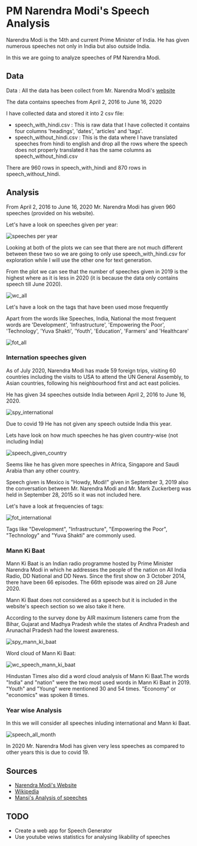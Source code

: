 # PM Narendra Modi's Speech Analysis

Narendra Modi is the 14th and current Prime Minister of India. He has given numerous speeches not only in India but also outside India.

In this we are going to analyze speeches of PM Narendra Modi.

## Data

Data : All the data has been collect from Mr. Narendra Modi's [website](https://www.narendramodi.in/)

The data contains speeches from April 2, 2016 to June 16, 2020

I have collected data and stored it into 2 csv file:
  - speech_with_hindi.csv : This is raw data that I have collected it contains four columns 'headings', 'dates', 'articles' and 'tags'.
  - speech_without_hindi.csv : This is the data where I have translated speeches from hindi to english and drop all the rows where the speech does not properly translated it has the same columns as speech_without_hindi.csv
  
There are 960 rows in speech_with_hindi and 870 rows in speech_without_hindi.

## Analysis

From April 2, 2016 to June 16, 2020 Mr. Narendra Modi has given 960 speeches (provided on his website).

Let's have a look on speeches given per year:
 
 ![speeches per year](images/speech_per_year.png)
 
Looking at both of the plots we can see that there are not much different between these two so we are going to only use speech_with_hindi.csv for exploration while I will use the other one for text generation.

From the plot we can see that the number of speeches given in 2019 is the highest where as it is less in 2020 (it is because the data only contains speech till June 2020).

![wc_all](images/wc_all.png)

Let's have a look on the tags that have been used mose frequently

Apart from the words like Speeches, India, National the most frequent words are 'Development', 'Infrastructure', 'Empowering the Poor', 'Technology', 'Yuva Shakti', 'Youth', 'Education', 'Farmers' and 'Healthcare'

![fot_all](https://github.com/rishabhvarshney14/pm-modi-speech-analysis/blob/master/images/fot_all.png)

### Internation speeches given

As of July 2020, Narendra Modi has made 59 foreign trips, visiting 60 countries including the visits to USA to attend the UN General Assembly, to Asian countries, following his neighbourhood first and act east policies.

He has given 34 speeches outside India between April 2, 2016 to June 16, 2020.

![spy_international](https://github.com/rishabhvarshney14/pm-modi-speech-analysis/blob/master/images/spy_international.png)

Due to covid 19 He has not given any speech outside India this year.

Lets have look on how much speeches he has given country-wise (not including India)

![speech_given_country](https://github.com/rishabhvarshney14/pm-modi-speech-analysis/blob/master/images/speech_given_countries.png)

Seems like he has given more speeches in Africa, Singapore and Saudi Arabia than any other country. 

Speech given is Mexico is "Howdy, Modi!" given in September 3, 2019 also the conversation between Mr. Narendra Modi and Mr. Mark Zuckerberg was held in September 28, 2015 so it was not included here.

Let's have a look at frequencies of tags:

![fot_international](https://github.com/rishabhvarshney14/pm-modi-speech-analysis/blob/master/images/fot_international.png)

Tags like "Development", "Infrastructure", "Empowering the Poor", "Technology" and "Yuva Shakti" are commonly used.

### Mann Ki Baat 

Mann Ki Baat is an Indian radio programme hosted by Prime Minister Narendra Modi in which he addresses the people of the nation on All India Radio, DD National and DD News. Since the first show on 3 October 2014, there have been 66 episodes. The 66th episode was aired on 28 June 2020.

Mann Ki Baat does not considered as a speech but it is included in the website's speech section so we also take it here.

According to the survey done by AIR maximum listeners came from the Bihar, Gujarat and Madhya Pradesh while the states of Andhra Pradesh and Arunachal Pradesh had the lowest awareness.

![spy_mann_ki_baat](https://github.com/rishabhvarshney14/pm-modi-speech-analysis/blob/master/images/spy_mann_ki_baat.png)

Word cloud of Mann Ki Baat:

![wc_speech_mann_ki_baat](https://github.com/rishabhvarshney14/pm-modi-speech-analysis/blob/master/images/wc_speech_mann_ki_baat.png)

Hindustan Times also did a word cloud analysis of Mann Ki Baat.The words "India" and "nation" were the two most used words in Mann Ki Baat in 2019. "Youth" and "Young" were mentioned 30 and 54 times. "Economy" or "economics" was spoken 8 times.

### Year wise Analysis

In this we will consider all speeches inluding international and Mann ki Baat.

![speech_all_month](https://github.com/rishabhvarshney14/pm-modi-speech-analysis/blob/master/images/speech_month.png)

In 2020 Mr. Narendra Modi has given very less speeches as compared to other years this is due to covid 19.

## Sources

 - [Narendra Modi's Website](https://www.narendramodi.in/)
 - [Wikipedia](https://www.wikipedia.org/)
 - [Mansi's Analysis of speeches](http://mgupta1410.github.io/speechanalysis.html)
 
## TODO

 - Create a web app for Speech Generator
 - Use youtube veiws statistics for analysing likability of speeches
